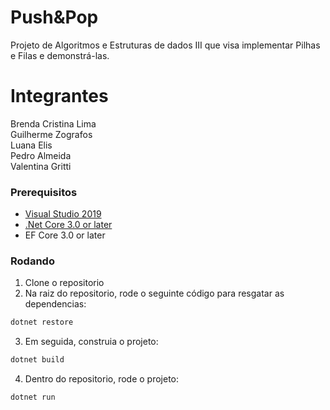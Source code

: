 
# Push&Pop
Projeto de Algoritmos e Estruturas de dados III que visa implementar Pilhas e Filas e demonstrá-las.

# Integrantes

Brenda Cristina Lima  
Guilherme Zografos  
Luana Elis  
Pedro Almeida   
Valentina Gritti      

### Prerequisitos

* [Visual Studio 2019](https://visualstudio.microsoft.com/downloads/)
* [.Net Core 3.0 or later](https://dotnet.microsoft.com/download/dotnet-core/2.2)
* EF Core 3.0 or later

### Rodando
1. Clone o repositorio
2. Na raiz do repositorio, rode o seguinte código para resgatar as dependencias:
```csharp
dotnet restore
```
3. Em seguida, construia o projeto:
```csharp
dotnet build
```
4. Dentro do repositorio, rode o projeto:
```csharp
dotnet run
```


